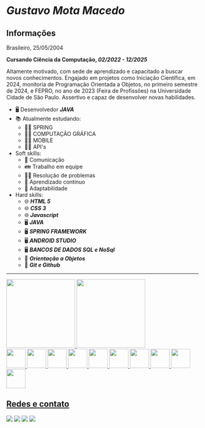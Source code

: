 # *Gustavo Mota Macedo*

## Informações
Brasileiro, 25/05/2004

**Cursando Ciência da Computação, *02/2022 - 12/2025***

Altamente motivado, com sede de aprendizado e capacitado a buscar novos
conhecimentos. Engajado em projetos como Iniciação Científica, em 2024, monitoria de
Programação Orientada a Objetos, no primeiro semestre de 2024, e FEPRO, no ano de 2023
(Feira de Profissões) na Universidade Cidade de São Paulo. Assertivo e capaz de desenvolver
novas habilidades.

+ 🖥 Desenvolvedor ***JAVA***
+ 📚 Atualmente estudando:
    + 👨‍💻 SPRING
    + 👨‍💻 COMPUTAÇÃO GRÁFICA
    + 👨‍💻 MOBILE
    + 👨‍💻 API's
+ Soft skills:
    + 📢 Comunicação
    + 👪 Trabalho em equipe
    + 👨‍🔬 Resolução de problemas
    + 📖 Aprendizado contínuo
    + 📜 Adaptabilidade
+ Hard skills:
    + 🌐 ***HTML 5***
    + 🌐 ***CSS 3***
    + 🌐 ***Javascript***
    + 🖥 ***JAVA***
    + 🖥 ***SPRING FRAMEWORK***
    + 🖥 ***ANDROID STUDIO***
    + 🖥 ***BANCOS DE DADOS SQL e NoSql***
    + 📕 ***Orientação a Objetos***
    + 🐙 ***Git e Github***

---

<div>
<a href="https://github.com/gustavomotamacedo">
<img loading="lazy" height="180em" src="https://github-readme-stats.vercel.app/api/top-langs/?username=gustavomotamacedo&layout=compact&langs_count=7&theme=onedark"/>
<img loading="lazy" height="180em" src="https://github-readme-stats.vercel.app/api?username=gustavomotamacedo&show_icons=true&theme=onedark&include_all_commits=true&count_private=true"/>
</div>

<div style="display: inline_block;">
    <img width="50px" src="https://cdn.jsdelivr.net/gh/devicons/devicon@latest/icons/java/java-original.svg" />
    <img width="50px" src="https://cdn.jsdelivr.net/gh/devicons/devicon@latest/icons/android/android-plain.svg" />
    <img width="50px" src="https://cdn.jsdelivr.net/gh/devicons/devicon@latest/icons/spring/spring-original.svg" />
    <img width="50px" src="https://cdn.jsdelivr.net/gh/devicons/devicon/icons/html5/html5-original.svg" />
    <img width="50px" src="https://cdn.jsdelivr.net/gh/devicons/devicon/icons/css3/css3-original.svg" />
    <img width="50px" src="https://cdn.jsdelivr.net/gh/devicons/devicon/icons/javascript/javascript-original.svg" />
    <img width="50px" src="https://cdn.jsdelivr.net/gh/devicons/devicon/icons/git/git-original.svg" />
    <img width="50px" src="https://cdn.jsdelivr.net/gh/devicons/devicon/icons/github/github-original.svg" />
    <img width="50px" src="https://cdn.jsdelivr.net/gh/devicons/devicon/icons/mysql/mysql-original-wordmark.svg" />
    <img width="50px" src="https://cdn.jsdelivr.net/gh/devicons/devicon/icons/linux/linux-plain.svg" />
</div>

## Redes e contato

<div> 
  <a href="https://instagram.com/mocc3_" target="_blank"><img src="https://img.shields.io/badge/-Instagram-%23E4405F?style=for-the-badge&logo=instagram&logoColor=white" target="_blank"></a>
  <a href = "mailto:mota.macedo05@gmail.com"><img src="https://img.shields.io/badge/-Gmail-%23333?style=for-the-badge&logo=gmail&logoColor=white" target="_blank"></a>
  <a href="https://www.linkedin.com/in/gustavomotamacedo" target="_blank"><img src="https://img.shields.io/badge/-LinkedIn-%230077B5?style=for-the-badge&logo=linkedin&logoColor=white" target="_blank"></a>
    <a href="https://x.com/macedojar"><img src="https://img.shields.io/twitter/follow/macedojar?style=for-the-badge" target="_blank"></a>
</div>
